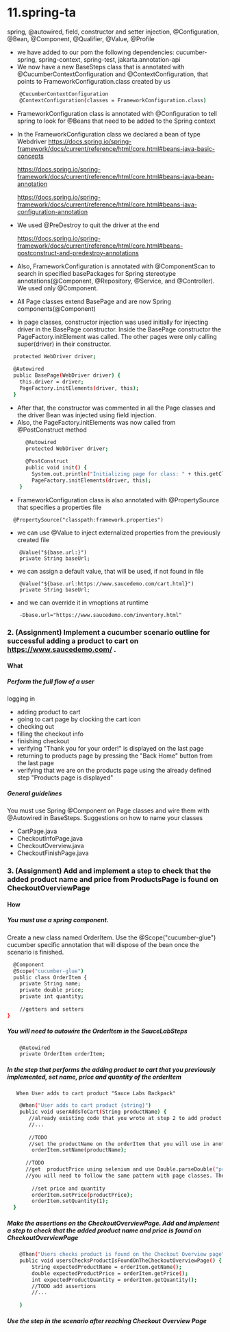 # 11.spring-ta
spring, @autowired,  field, constructor and setter injection, @Configuration, @Bean, @Component,   @Qualifier, @Value, @Profile  
-   we have added to our pom the following dependencies: cucumber-spring, spring-context, spring-test, jakarta.annotation-api
-   We now have a new BaseSteps class that is annotated with @CucumberContextConfiguration and @ContextConfiguration, that points to FrameworkConfiguration.class created by us
  
 
```bash
    @CucumberContextConfiguration
    @ContextConfiguration(classes = FrameworkConfiguration.class)
  ```

- FrameworkConfiguration class is annotated with  @Configuration to tell spring to look for @Beans that need to be added to the Spring context
- In the FrameworkConfiguration class we declared a bean of type Webdriver
  https://docs.spring.io/spring-framework/docs/current/reference/html/core.html#beans-java-basic-concepts

  https://docs.spring.io/spring-framework/docs/current/reference/html/core.html#beans-java-bean-annotation

  https://docs.spring.io/spring-framework/docs/current/reference/html/core.html#beans-java-configuration-annotation


- We used @PreDestroy to quit the driver at the end

  https://docs.spring.io/spring-framework/docs/current/reference/html/core.html#beans-postconstruct-and-predestroy-annotations

- Also, FrameworkConfiguration is annotated with @ComponentScan to search in  specified basePackages for Spring stereotype annotations(@Component, @Repository, @Service, and @Controller). We used only @Component. 
- All Page classes extend BasePage and are now Spring components(@Component)
- In page classes, constructor injection was used initially for injecting driver in the BasePage constructor. Inside the BasePage constructor the PageFactory.initElement was called. The other pages were only calling super(driver) in their constructor.

```bash
  protected WebDriver driver;
      
  @Autowired
  public BasePage(WebDriver driver) {
    this.driver = driver;
    PageFactory.initElements(driver, this);
  }
  ```

- After that, the constructor was commented in all the Page classes and the driver Bean was injected using field injection. 
- Also, the PageFactory.initElements was now called from @PostConstruct method 
```bash
      @Autowired
      protected WebDriver driver;
      
      @PostConstruct
      public void init() {
        System.out.println("Initializing page for class: " + this.getClass());
        PageFactory.initElements(driver, this);
    }
```

- FrameworkConfiguration class is also annotated with @PropertySource that specifies a properties file 
```
  @PropertySource("classpath:framework.properties")
```
- we can use @Value to inject externalized properties from the previously created file
```
    @Value("${base.url:}")
    private String baseUrl;
```

- we can assign a default value, that will be used, if not found in file 
```
    @Value("${base.url:https://www.saucedemo.com/cart.html}")
    private String baseUrl;
```
- and we can override it in vmoptions at runtime 
```
    -Dbase.url="https://www.saucedemo.com/inventory.html"
```

### 2. (Assignment) Implement a cucumber scenario outline for successful adding a product to cart on https://www.saucedemo.com/ .

#### What
##### Perform the full flow of a user

logging in
- adding product to cart
- going to cart page by clocking the cart icon
- checking out
- filling the checkout info
- finishing checkout
- verifying "Thank you for your order!" is displayed on the last page
- returning to products page by pressing the "Back Home" button from the last page
- verifying that we are on the products page using the already defined step "Products page is displayed"

##### General guidelines
You must use Spring @Component  on Page classes and wire them with @Autowired in BaseSteps.
Suggestions on how to name your classes

- CartPage.java
- CheckoutInfoPage.java
- CheckoutOverview.java
- CheckoutFinishPage.java

### 3. (Assignment) Add and implement a step to check that the added product name and price from ProductsPage is found on CheckoutOverviewPage
#### How
#####  You must use a spring component. 
Create a new class named OrderItem.
Use the  @Scope("cucumber-glue") cucumber specific annotation that will dispose of the bean once the scenario is finished.
```bash
  @Component
  @Scope("cucumber-glue")
  public class OrderItem {
    private String name;
    private double price;
    private int quantity;
    
    //getters and setters
}

```

##### You will need to autowire the OrderItem in the SauceLabSteps
```bash
    @Autowired
    private OrderItem orderItem;
```

##### In the step that performs the adding product to cart that you previously implemented, set name, price and  quantity of the orderItem

```gherkin
   When User adds to cart product "Sauce Labs Backpack"
```

```bash
    @When("User adds to cart product {string}")
    public void userAddsToCart(String productName) {
       //already existing code that you wrote at step 2 to add product to cart
       //...
       
       //TODO
       //set the productName on the orderItem that you will use in another step to make assertions 
        orderItem.setName(productName);
        
      //TODO
      //get  productPrice using selenium and use Double.parseDouble("price of type string from selenium") to convert to double
      //you will need to follow the same pattern with page classes. There should not be driver in Steps classes. 
        
        //set price and quantity
        orderItem.setPrice(productPrice);
        orderItem.setQuantity(1);
  }

```

##### Make the assertions on the  CheckoutOverviewPage. Add and implement a step to check that the added product name and price is found on CheckoutOverviewPage

```bash
    @Then("Users checks product is found on the Checkout Overview page")
    public void usersChecksProductIsFoundOnTheCheckoutOverviewPage() {
        String expectedProductName = orderItem.getName();
        double expectedProductPrice = orderItem.getPrice();
        int expectedProductQuantity = orderItem.getQuantity();
        //TODO add assertions
        //...
        
    }

```

##### Use the step in the scenario after reaching Checkout Overview Page

```gherkin
